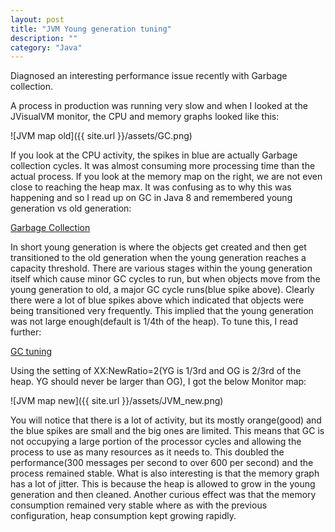 ```yaml
---
layout: post
title: "JVM Young generation tuning"
description: ""
category: "Java"
---
```

Diagnosed an interesting performance issue recently with Garbage collection. 

A process in production was running very slow and when I looked at the JVisualVM monitor, the CPU and memory graphs looked like this:

![JVM map old]({{ site.url }}/assets/GC.png)

If you look at the CPU activity, the spikes in blue are actually Garbage collection cycles. It was almost consuming more processing time than the actual process. If you look at the memory map on the right, we are not even close to reaching the heap max. It was confusing as to why this was happening and so I read up on GC in Java 8 and remembered young generation vs old generation:

[Garbage Collection](https://codeahoy.com/2017/08/06/basics-of-java-garbage-collection/)

In short young generation is where the objects get created and then get transitioned to the old generation when the young generation reaches a capacity threshold. There are various stages within the young generation itself which cause minor GC cycles to run, but when objects move from the young generation to old, a major GC cycle runs(blue spike above). Clearly there were a lot of blue spikes above which indicated that objects were being transitioned very frequently. This implied that the young generation was not large enough(default is 1/4th of the heap). To tune this, I read further:

[GC tuning](https://www.cubrid.org/blog/how-to-tune-java-garbage-collection/)

Using the setting of XX:NewRatio=2(YG is 1/3rd and OG is 2/3rd of the heap. YG should never be larger than OG), I got the below Monitor map:

![JVM map new]({{ site.url }}/assets/JVM_new.png)

You will notice that there is a lot of activity, but its mostly orange(good) and the blue spikes are small and the big ones are limited. This means that GC is not occupying a large portion of the processor cycles and allowing the process to use as many resources as it needs to. This doubled the performance(300 messages per second to over 600 per second) and the process remained stable. What is also interesting is that the memory graph has a lot of jitter. This is because the heap is allowed to grow in the young generation and then cleaned. Another curious effect was that the memory consumption remained very stable where as with the previous configuration, heap consumption kept growing rapidly. 
